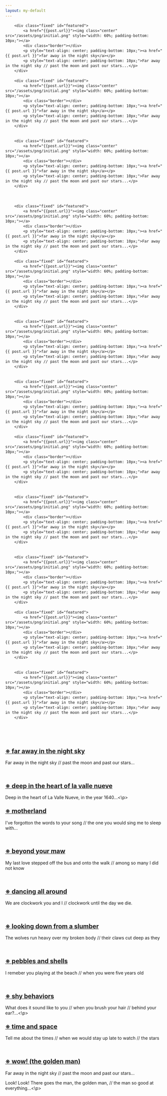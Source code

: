 ```yaml
---
layout: my-default
---
```


<div class="container">

        <div class="fixed" id="featured">
            <a href="{{post.url}}"><img class="center" src="/assets/png/initial.png" style="width: 60%; padding-bottom: 10px;"></a>
            <div class="border"></div>
            <p style="text-align: center; padding-bottom: 10px;"><a href="{{ post.url }}">far away in the night sky</a></p>
            <p style="text-align: center; padding-bottom: 10px;">Far away in the night sky // past the moon and past our stars...</p>
        </div>

        <div class="fixed" id="featured">
            <a href="{{post.url}}"><img class="center" src="/assets/png/initial.png" style="width: 60%; padding-bottom: 10px;"></a>
            <div class="border"></div>
            <p style="text-align: center; padding-bottom: 10px;"><a href="{{ post.url }}">far away in the night sky</a></p>
            <p style="text-align: center; padding-bottom: 10px;">Far away in the night sky // past the moon and past our stars...</p>
        </div>


        <div class="fixed" id="featured">
            <a href="{{post.url}}"><img class="center" src="/assets/png/initial.png" style="width: 60%; padding-bottom: 10px;"></a>
            <div class="border"></div>
            <p style="text-align: center; padding-bottom: 10px;"><a href="{{ post.url }}">far away in the night sky</a></p>
            <p style="text-align: center; padding-bottom: 10px;">Far away in the night sky // past the moon and past our stars...</p>
        </div>



        <div class="fixed" id="featured">
            <a href="{{post.url}}"><img class="center" src="/assets/png/initial.png" style="width: 60%; padding-bottom: 10px;"></a>
            <div class="border"></div>
            <p style="text-align: center; padding-bottom: 10px;"><a href="{{ post.url }}">far away in the night sky</a></p>
            <p style="text-align: center; padding-bottom: 10px;">Far away in the night sky // past the moon and past our stars...</p>
        </div>

        <div class="fixed" id="featured">
            <a href="{{post.url}}"><img class="center" src="/assets/png/initial.png" style="width: 60%; padding-bottom: 10px;"></a>
            <div class="border"></div>
            <p style="text-align: center; padding-bottom: 10px;"><a href="{{ post.url }}">far away in the night sky</a></p>
            <p style="text-align: center; padding-bottom: 10px;">Far away in the night sky // past the moon and past our stars...</p>
        </div>


        <div class="fixed" id="featured">
            <a href="{{post.url}}"><img class="center" src="/assets/png/initial.png" style="width: 60%; padding-bottom: 10px;"></a>
            <div class="border"></div>
            <p style="text-align: center; padding-bottom: 10px;"><a href="{{ post.url }}">far away in the night sky</a></p>
            <p style="text-align: center; padding-bottom: 10px;">Far away in the night sky // past the moon and past our stars...</p>
        </div>


        <div class="fixed" id="featured">
            <a href="{{post.url}}"><img class="center" src="/assets/png/initial.png" style="width: 60%; padding-bottom: 10px;"></a>
            <div class="border"></div>
            <p style="text-align: center; padding-bottom: 10px;"><a href="{{ post.url }}">far away in the night sky</a></p>
            <p style="text-align: center; padding-bottom: 10px;">Far away in the night sky // past the moon and past our stars...</p>
        </div>

        <div class="fixed" id="featured">
            <a href="{{post.url}}"><img class="center" src="/assets/png/initial.png" style="width: 60%; padding-bottom: 10px;"></a>
            <div class="border"></div>
            <p style="text-align: center; padding-bottom: 10px;"><a href="{{ post.url }}">far away in the night sky</a></p>
            <p style="text-align: center; padding-bottom: 10px;">Far away in the night sky // past the moon and past our stars...</p>
        </div>


        <div class="fixed" id="featured">
            <a href="{{post.url}}"><img class="center" src="/assets/png/initial.png" style="width: 60%; padding-bottom: 10px;"></a>
            <div class="border"></div>
            <p style="text-align: center; padding-bottom: 10px;"><a href="{{ post.url }}">far away in the night sky</a></p>
            <p style="text-align: center; padding-bottom: 10px;">Far away in the night sky // past the moon and past our stars...</p>
        </div>


        <div class="fixed" id="featured">
            <a href="{{post.url}}"><img class="center" src="/assets/png/initial.png" style="width: 60%; padding-bottom: 10px;"></a>
            <div class="border"></div>
            <p style="text-align: center; padding-bottom: 10px;"><a href="{{ post.url }}">far away in the night sky</a></p>
            <p style="text-align: center; padding-bottom: 10px;">Far away in the night sky // past the moon and past our stars...</p>
        </div>

        <div class="fixed" id="featured">
            <a href="{{post.url}}"><img class="center" src="/assets/png/initial.png" style="width: 60%; padding-bottom: 10px;"></a>
            <div class="border"></div>
            <p style="text-align: center; padding-bottom: 10px;"><a href="{{ post.url }}">far away in the night sky</a></p>
            <p style="text-align: center; padding-bottom: 10px;">Far away in the night sky // past the moon and past our stars...</p>
        </div>


        <div class="fixed" id="featured">
            <a href="{{post.url}}"><img class="center" src="/assets/png/initial.png" style="width: 60%; padding-bottom: 10px;"></a>
            <div class="border"></div>
            <p style="text-align: center; padding-bottom: 10px;"><a href="{{ post.url }}">far away in the night sky</a></p>
            <p style="text-align: center; padding-bottom: 10px;">Far away in the night sky // past the moon and past our stars...</p>
        </div>


</div>

<br /><br /><br />





<h3><a style="font-size:1.2em" href="far-away-in-the-night-sky" title="far away in the night sky">※ far away in the night sky</a></h3>
<p>Far away in the night sky // past the moon and past our stars...</p>
<br />

<h3><a style="font-size:1.2em" href="deep-in-the-heart-of-la-valle-nueve" title="deep in the heart of la valle nueve">※ deep in the heart of la valle nueve</a></h3>
<p>Deep in the heart of La Valle Nueve, in the year 1640...<\p>
<br />


<h3><a style="font-size:1.2em" href="motherland" title="motherland">※ motherland</a></h3>
<p>I've forgotton the words to your song // the one you would sing me to sleep with...</p>
<br />

<h3><a style="font-size:1.2em" href="beyond-your-maw" title="beyond your maw">※ beyond your maw</a></h3>
<p>My last love stepped off the bus and onto the walk // among so many I did not know<p>
<br />

<h3><a style="font-size:1.2em" href="dancing-all-around" title="dancing all around">※ dancing all around</a></h3>
<p>We are clockwork you and I // clockwork until the day we die.<p>
<br />

<h3><a style="font-size:1.2em" href="looking-down-from-a-slumber" title="looking down from a slumber">※ looking down from a slumber</a></h3>
<p>The wolves run heavy over my broken body // their claws cut deep as they</p>
<br />


<h3><a style="font-size:1.2em" href="pebbles-and-shells" title="pebbles and shells">※ pebbles and shells</a></h3>
<p>I remeber you playing at the beach // when you were five years old</p>
<br />


<h3><a style="font-size:1.2em" href="shy-behaviors" title="shy behaviors">※ shy behaviors</a></h3>
<p>What does it sound like to you // when you brush your hair // behind your ear?...<\p>
<br />


<h3><a style="font-size:1.2em" href="time-and-space" title="time and space">※ time and space</a></h3>
<p>Tell me about the times // when we would stay up late to watch // the stars</p>
<br />


<h3><a style="font-size:1.2em" href="wow-the-golden-man" title="wow! (the golden man)">※ wow! (the golden man)</a></h3>
<p>Far away in the night sky // past the moon and past our stars...</p>
<p>Look! Look! There goes the man, the golden man, // the man so good at everything...<\p>

<br />


